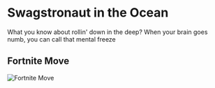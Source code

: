 # Swagstronaut in the Ocean
What you know about rollin' down in the deep?
When your brain goes numb, you can call that mental freeze

## Fortnite Move
![Fortnite Move]()
